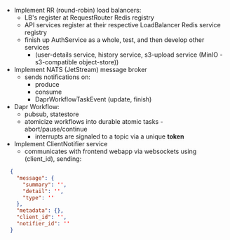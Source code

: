 - Implement RR (round-robin) load balancers:
  - LB's register at RequestRouter Redis registry
  - API services register at their respective LoadBalancer Redis service registry
  - finish up AuthService as a whole, test, and then develop other services 
    - (user-details service, history service, s3-upload service (MinIO - s3-compatible object-store)) 
- Implement NATS (JetStream) message broker 
  - sends notifications on:
    - produce
    - consume
    - DaprWorkflowTaskEvent (update, finish)
- Dapr Workflow:
  - pubsub, statestore
  - atomicize workflows into durable atomic tasks - abort/pause/continue
    - interrupts are signaled to a topic via a unique **token**
- Implement ClientNotifier service
  - communicates with frontend webapp via websockets using (client_id), sending:
```json
  {
    "message": {
      "summary": '', 
      "detail": '', 
      "type": ''
    }, 
    "metadata": {}, 
    "client_id": '',
    "notifier_id": ''
  }
``` 